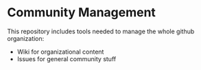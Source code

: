 Community Management
====================

This repository includes tools needed to manage the whole github organization:
* Wiki for organizational content
* Issues for general community stuff
